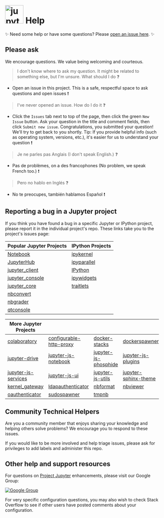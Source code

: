 <img src="https://raw.githubusercontent.com/jupyter/design/master/logo/png-2x/jupyter-sq-text-left.png" alt="jupyter" height=60px /> Help
====

:sparkles: Need some help or have some questions? Please [open an issue here](https://github.com/jupyter/help/issues/new). :sparkles:

## Please ask

We encourage questions. We value being welcoming and courteous.

> I don't know where to ask my question. It might be related to
> something else, but I'm unsure. What should I do :question:

+ Open an issue in this project. This is a safe, respectful space to ask
                  questions and open issues :exclamation:


> I've never opened an issue. How do I do it :question:

+ Click the `Issues` tab next to top of the page, then click the
  green `New Issue` button. Ask your question in the title and comment fields, then click
  `Submit new issue`. Congratulations, you submitted your question! We'll try
  to get back to you shortly. Tip: If you provide helpful info (such as
  operating system, versions, etc.), it's easier for us to understand your
  question :exclamation:

> Je ne parles pas Anglais (I don't speak English.) :question:

+ Pas de problèmes, on a des francophones (No problem, we speak French too.) :exclamation:

> Pero no hablo en Inglés :question:

+ No te preocupes, también hablamos Español :exclamation:


## Reporting a bug in a Jupyter project

If you think you have found a bug in a specific Jupyter or IPython project,
please report it in the individual project's repo. These links take you to
the project's issues page:

| Popular Jupyter Projects | IPython Projects |
|--------------------------|------------------|
| [Notebook](https://github.com/jupyter/notebook/issues/new) | [ipykernel](https://github.com/ipython/ipykernel/issues/new) |
| [JupyterHub](https://github.com/jupyter/jupyterhub/issues/new) | [ipyparallel](https://github.com/ipython/ipyparallel/issues/new) |
| [jupyter_client](https://github.com/jupyter/jupyter_client/issues/new) | [IPython](https://github.com/ipython/ipython/issues/new) |
| [jupyter_console](https://github.com/jupyter/jupyter_console/issues/new) | [ipywidgets](https://github.com/ipython/ipywidgets/issues/new) |
| [jupyter_core](https://github.com/jupyter/jupyter_core/issues/new) | [traitlets](https://github.com/ipython/traitlets/issues/new) |
| [nbconvert](https://github.com/jupyter/nbconvert/issues/new) | |
| [nbgrader](https://github.com/jupyter/nbgrader/issues/new) | |
| [qtconsole](https://github.com/jupyter/qtconsole/issues/new) | |


|  More Jupyter Projects            |                 |                 |                  |
|-----------------------------------|-----------------|-----------------|------------------|
| [colaboratory](https://github.com/jupyter/colaboratory/issues/new) | [configurable-http-proxy](https://github.com/jupyter/configurable-http-proxy/issues/new) | [docker-stacks](https://github.com/jupyter/docker-stacks/issues/new) | [dockerspawner](https://github.com/jupyter/dockerspawner/issues/new) |
| [jupyter-drive](https://github.com/jupyter/jupyter-drive/issues/new) | [jupyter-js-notebook](https://github.com/jupyter/jupyter-js-notebook/issues/new) | [jupyter-js-phosphide](https://github.com/jupyter/jupyter-js-phosphide/issues/new) | [jupyter-js-plugins](https://github.com/jupyter/jupyter-js-plugins/issues/new) |
| [jupyter-js-services](https://github.com/jupyter/jupyter-js-services/issues/new) | [jupyter-js-ui](https://github.com/jupyter/jupyter-js-ui/issues/new) | [jupyter-js-utils](https://github.com/jupyter/jupyter-js-utils/issues/new) | [jupyter-sphinx-theme](https://github.com/jupyter/jupyter-sphinx-theme/issues/new) |
|  [kernel_gateway](https://github.com/jupyter/kernel_gateway/issues/new) | [ldapauthenticator](https://github.com/jupyter/ldapauthenticator/issues/new) | [nbformat](https://github.com/jupyter/nbformat/issues/new) | [nbviewer](https://github.com/jupyter/nbviewer/issues/new) |
| [oauthenticator](https://github.com/jupyter/oauthenticator/issues/new) | [sudospawner](https://github.com/jupyter/sudospawner/issues/new) | [tmpnb](https://github.com/jupyter/tmpnb/issues/new) | |

## Community Technical Helpers
Are you a community member that enjoys sharing your knowledge and helping
others solve problems? We encourage you to respond to these issues.

If you would like to be more involved and help triage issues, please ask for
privileges to add labels and administer this repo.

## Other help and support resources
For questions on [Project Jupyter](https://jupyter.org) enhancements, please
visit our Google Group:

[![Google Group](https://img.shields.io/badge/-Google%20Group-lightgrey.svg)](https://groups.google.com/forum/#!forum/jupyter)

For very specific configuration questions, you may also wish to check Stack
Overflow to see if other users have posted comments about your configuration.
